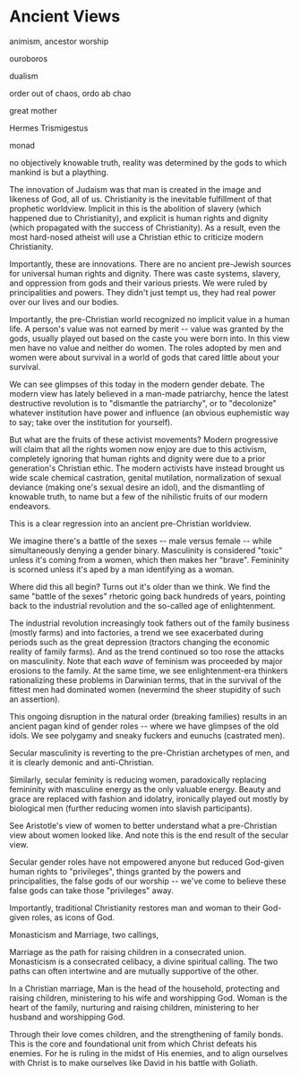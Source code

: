 # Ancient Views

animism, ancestor worship

ouroboros

dualism

order out of chaos, ordo ab chao

great mother

Hermes Trismigestus

monad


no objectively knowable truth, reality was determined by the gods to which mankind is but a plaything.

The innovation of Judaism was that man is created in the image and likeness of God, all of us. 
Christianity is the inevitable fulfillment of that prophetic worldview.
Implicit in this is the abolition of slavery (which happened due to Christianity), and explicit is human rights and dignity (which propagated with the success of Christianity).
As a result, even the most hard-nosed atheist will use a Christian ethic to criticize modern Christianity.

Importantly, these are innovations. There are no ancient pre-Jewish sources for universal human rights and dignity. There was caste systems, slavery, and oppression from gods and their various priests. We were ruled by principalities and powers. They didn't just tempt us, they had real power over our lives and our bodies.

Importantly, the pre-Christian world recognized no implicit value in a human life. A person's value was not earned by merit -- value was granted by the gods, usually played out based on the caste you were born into.
In this view men have no value and neither do women.
The roles adopted by men and women were about survival in a world of gods that cared little about your survival.

We can see glimpses of this today in the modern gender debate. 
The modern view has lately believed in a man-made patriarchy, hence the latest destructive revolution is to "dismantle the patriarchy", or to "decolonize" whatever institution have power and influence (an obvious euphemistic way to say; take over the institution for yourself).

But what are the fruits of these activist movements?
Modern progressive will claim that all the rights women now enjoy are due to this activism, completely ignoring that human rights and dignity were due to a prior generation's Christian ethic. 
The modern activists have instead brought us wide scale chemical castration, genital mutilation, normalization of sexual deviance (making one's sexual desire an idol), and the dismantling of knowable truth, to name but a few of the nihilistic fruits of our modern endeavors.

This is a clear regression into an ancient pre-Christian worldview.

We imagine there's a battle of the sexes -- male versus female -- while simultaneously denying a gender binary. Masculinity is considered "toxic" unless it's coming from a women, which then makes her "brave". Femininity is scorned unless it's aped by a man identifying as a woman.

Where did this all begin? Turns out it's older than we think. We find the same "battle of the sexes" rhetoric going back hundreds of years, pointing back to the industrial revolution and the so-called age of enlightenment.

The industrial revolution increasingly took fathers out of the family business (mostly farms) and into factories, a trend we see exacerbated during periods such as the great depression (tractors changing the economic reality of family farms). And as the trend continued so too rose the attacks on masculinity. 
Note that each *wave* of feminism was proceeded by major erosions to the family.
At the same time, we see enlightenment-era thinkers rationalizing these problems in Darwinian terms, that in the survival of the fittest men had dominated women (nevermind the sheer stupidity of such an assertion).

This ongoing disruption in the natural order (breaking families) results in an ancient pagan kind of gender roles -- where we have glimpses of the old idols. We see polygamy and sneaky fuckers and eunuchs (castrated men).


Secular masculinity is reverting to the pre-Christian archetypes of men, and it is clearly demonic and anti-Christian.

Similarly, secular feminity is reducing women, paradoxically replacing femininity with masculine energy as the only valuable energy. Beauty and grace are replaced with fashion and idolatry, ironically played out mostly by biological men (further reducing women into slavish participants).

See Aristotle's view of women to better understand what a pre-Christian view about women looked like. And note this is the end result of the secular view.


Secular gender roles have not empowered anyone but reduced God-given human rights to "privileges", things granted by the powers and principalities, the false gods of our worship -- we've come to believe these false gods can take those "privileges" away.




Importantly, traditional Christianity restores man and woman to their God-given roles, as icons of God.

Monasticism and Marriage, two callings, 

Marriage as the path for raising children in a consecrated union. 
Monasticism is a consecrated celibacy, a divine spiritual calling. 
The two paths can often intertwine and are mutually supportive of the other.

In a Christian marriage, 
Man is the head of the household, protecting and raising children, ministering to his wife and worshipping God.
Woman is the heart of the family, nurturing and raising children, ministering to her husband and worshipping God.

Through their love comes children, and the strengthening of family bonds. This is the core and foundational unit from which Christ defeats his enemies.
For he is ruling in the midst of His enemies, and to align ourselves with Christ is to make ourselves like David in his battle with Goliath.























